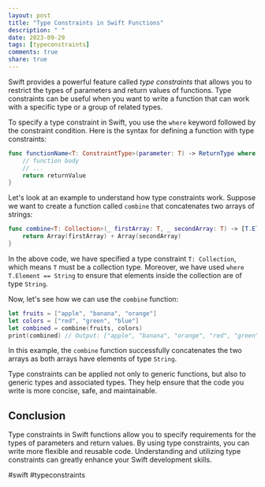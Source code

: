 ```yaml
---
layout: post
title: "Type Constraints in Swift Functions"
description: " "
date: 2023-09-29
tags: [typeconstraints]
comments: true
share: true
---
```


Swift provides a powerful feature called *type constraints* that allows you to restrict the types of parameters and return values of functions. Type constraints can be useful when you want to write a function that can work with a specific type or a group of related types.

To specify a type constraint in Swift, you use the `where` keyword followed by the constraint condition. Here is the syntax for defining a function with type constraints:

```swift
func functionName<T: ConstraintType>(parameter: T) -> ReturnType where T: AnotherConstraintType {
    // function body
    // ...
    return returnValue
}
```

Let's look at an example to understand how type constraints work. Suppose we want to create a function called `combine` that concatenates two arrays of strings:

```swift
func combine<T: Collection>(_ firstArray: T, _ secondArray: T) -> [T.Element] where T.Element == String {
    return Array(firstArray) + Array(secondArray)
}
```

In the above code, we have specified a type constraint `T: Collection`, which means `T` must be a collection type. Moreover, we have used `where T.Element == String` to ensure that elements inside the collection are of type `String`.

Now, let's see how we can use the `combine` function:

```swift
let fruits = ["apple", "banana", "orange"]
let colors = ["red", "green", "blue"]
let combined = combine(fruits, colors)
print(combined) // Output: ["apple", "banana", "orange", "red", "green", "blue"]
```

In this example, the `combine` function successfully concatenates the two arrays as both arrays have elements of type `String`.

Type constraints can be applied not only to generic functions, but also to generic types and associated types. They help ensure that the code you write is more concise, safe, and maintainable.

## Conclusion

Type constraints in Swift functions allow you to specify requirements for the types of parameters and return values. By using type constraints, you can write more flexible and reusable code. Understanding and utilizing type constraints can greatly enhance your Swift development skills.

#swift #typeconstraints
